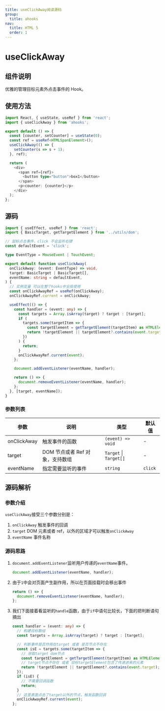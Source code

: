 ```yaml
---
title: useClickAway阅读源码
group:
  title: ahooks
nav:
  title: HTML 5
  order: 1
---
```


# useClickAway

## 组件说明

优雅的管理目标元素外点击事件的 Hook。

## 使用方法

```typescript
import React, { useState, useRef } from 'react';
import { useClickAway } from 'ahooks';

export default () => {
  const [counter, setCounter] = useState(0);
  const ref = useRef<HTMLSpanElement>();
  useClickAway(() => {
    setCounter(s => s + 1);
  }, ref);

  return (
    <div>
      <span ref={ref}>
        <button type="button">box1</button>
      </span>
      <p>counter: {counter}</p>
    </div>
  );
};
```

## 源码

```typescript
import { useEffect, useRef } from 'react';
import { BasicTarget, getTargetElement } from '../utils/dom';

// 鼠标点击事件，click 不会监听右键
const defaultEvent = 'click';

type EventType = MouseEvent | TouchEvent;

export default function useClickAway(
  onClickAway: (event: EventType) => void,
  target: BasicTarget | BasicTarget[],
  eventName: string = defaultEvent,
) {
  // 实例变量 可以在整个hooks中全局使用
  const onClickAwayRef = useRef(onClickAway);
  onClickAwayRef.current = onClickAway;

  useEffect(() => {
    const handler = (event: any) => {
      const targets = Array.isArray(target) ? target : [target];
      if (
        targets.some(targetItem => {
          const targetElement = getTargetElement(targetItem) as HTMLElement;
          return !targetElement || targetElement?.contains(event.target);
        })
      ) {
        return;
      }
      onClickAwayRef.current(event);
    };

    document.addEventListener(eventName, handler);

    return () => {
      document.removeEventListener(eventName, handler);
    };
  }, [target, eventName]);
}
```

### 参数列表

| 参数        | 说明                            | 类型                   | 默认值  |
| ----------- | ------------------------------- | ---------------------- | ------- |
| onClickAway | 触发事件的函数                  | `(event) => void`      | -       |
| target      | DOM 节点或者 Ref 对象，支持数组 | `Target` \| `Target[]` | -       |
| eventName   | 指定需要监听的事件              | `string`               | `click` |

## 源码解析

### 参数介绍

`useClickAway`接受三个参数分别是：

1. `onClickAway` 触发事件的回调
2. `target` DOM 元素或者 ref，以外的区域才可以触发`onClickAway`
3. `eventName` 事件名称

### 源码思路

1. `document.addEventListener`监听用户传递的`eventName`事件。
   ```typescript
   document.addEventListener(eventName, handler);
   ```
2. 由于`1`中会对页面产生副作用，所以在页面挂载时会移出事件
   ```typescript
   return () => {
     document.removeEventListener(eventName, handler);
   };
   ```
3. 我们下面接着看监听的`handle`函数，由于`if`中语句比较长，下面的把判断语句摘出

   ```typescript
   const handler = (event: any) => {
     // 构建目标数组
     const targets = Array.isArray(target) ? target : [target];

     // 判断事件是否作用在target 或者 是否节点不存在
     const isE = targets.some(targetItem => {
       // 获取target dom节点
       const targetElement = getTargetElement(targetItem) as HTMLElement;
       // target节点不存在 或者 目标targetElement包含了传递进来的元素
       return !targetElement || targetElement?.contains(event.target);
     });
     if (isE) {
       // 不需要回调函数
       return;
     }
     // 这里表面点击了target以外的节点，触发函数回调
     onClickAwayRef.current(event);
   };
   ```
